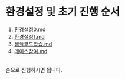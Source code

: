 # 환경설정 및 초기 진행 순서

1. [환경설정0.md](환경설정0.md)
2. [환경설정1.md](환경설정1.md)
3. [샘플코드학습.md](샘플코드학습.md)
4. [레이스참여.md](레이스참여.md)
<br>
순으로 진행하시면 됩니다.
